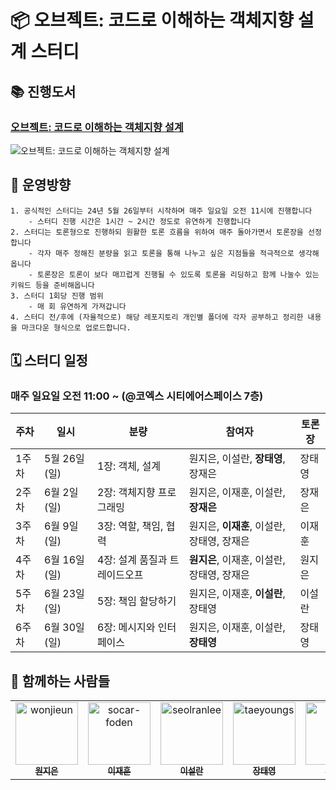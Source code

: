 # 📦 **오브젝트**: 코드로 이해하는 객체지향 설계 스터디

## 📚 진행도서

### [오브젝트: 코드로 이해하는 객체지향 설계](https://product.kyobobook.co.kr/detail/S000001766367)

<img alt="오브젝트: 코드로 이해하는 객체지향 설계" src="https://contents.kyobobook.co.kr/sih/fit-in/458x0/pdt/9791158391409.jpg">

## 🧭 운영방향

```
1. 공식적인 스터디는 24년 5월 26일부터 시작하며 매주 일요일 오전 11시에 진행합니다
    - 스터디 진행 시간은 1시간 ~ 2시간 정도로 유연하게 진행합니다
2. 스터디는 토론형으로 진행하되 원활한 토론 흐름을 위하여 매주 돌아가면서 토론장을 선정합니다
    - 각자 매주 정해진 분량을 읽고 토론을 통해 나누고 싶은 지점들을 적극적으로 생각해옵니다
    - 토론장은 토론이 보다 매끄럽게 진행될 수 있도록 토론을 리딩하고 함께 나눌수 있는 키워드 등을 준비해옵니다
3. 스터디 1회당 진행 범위
    - 매 회 유연하게 가져갑니다
4. 스터디 전/후에 (자율적으로) 해당 레포지토리 개인별 폴더에 각자 공부하고 정리한 내용을 마크다운 형식으로 업로드합니다.
```

## 🗓 스터디 일정

### 매주 일요일 오전 11:00 ~ (@코엑스 시티에어스페이스 7층)

| 주차  | 일시          | 분량            | 참여자                                     | 토론장 |
| ----- | ------------- | --------------- | ------------------------------------------ | ------ |
| 1주차 | 5월 26일 (일) | 1장: 객체, 설계 | 원지은, 이설란, **장태영**, 장재은 | 장태영 |
| 2주차 | 6월 2일 (일) | 2장: 객체지향 프로그래밍 | 원지은, 이재훈, 이설란, **장재은** | 장재은 |
| 3주차 | 6월 9일 (일) | 3장: 역할, 책임, 협력 | 원지은, **이재훈**, 이설란, 장태영, 장재은 | 이재훈 |
| 4주차 | 6월 16일 (일) | 4장: 설계 품질과 트레이드오프 | **원지은**, 이재훈, 이설란, 장태영, 장재은 | 원지은 |
| 5주차 | 6월 23일 (일) | 5장: 책임 할당하기 | 원지은, 이재훈, **이설란**, 장태영 | 이설란 |
| 6주차 | 6월 30일 (일) | 6장: 메시지와 인터페이스 | 원지은, 이재훈, 이설란, **장태영** | 장태영 |

## 👫 함께하는 사람들

<table>
    <tr>
      <td align="center">
          <a href="https://github.com/wonjieun">
              <img src="https://avatars.githubusercontent.com/u/17687444?v=4" width="100;" alt="wonjieun"/>
              <br />
              <sub><b>원지은</b></sub>
          </a>
      </td>
      <td align="center">
          <a href="https://github.com/socar-foden">
              <img src="https://avatars.githubusercontent.com/u/38021616?v=4" width="100;" alt="socar-foden"/>
              <br />
              <sub><b>이재훈</b></sub>
          </a>
      </td>
      <td align="center">
          <a href="https://github.com/seolranlee">
              <img src="https://avatars.githubusercontent.com/u/23238421?v=4" width="100;" alt="seolranlee"/>
              <br />
              <sub><b>이설란</b></sub>
          </a>
      </td>
      <td align="center">
          <a href="https://github.com/taeyoungs">
              <img src="https://avatars.githubusercontent.com/u/52184469?v=4" width="100;" alt="taeyoungs"/>
              <br />
              <sub><b>장태영</b></sub>
          </a>
      </td>
      <td align="center">
          <a href="https://github.com/jeje01">
              <img src="https://avatars.githubusercontent.com/u/33060748?v=4" width="100;" alt="jeje01"/>
              <br />
              <sub><b>장재은</b></sub>
          </a>
      </td>
    </tr>
</table>
